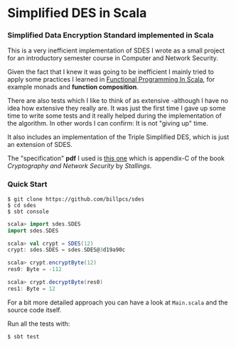# Simplified DES in Scala

### Simplified Data Encryption Standard implemented in Scala

This is a very inefficient implementation of SDES I wrote as a small project for an introductory semester course in Computer and Network Security.

Given the fact that I knew it was going to be inefficient I mainly tried to apply some practices I learned in [Functional Programming In Scala](https://www.manning.com/books/functional-programming-in-scala), for example monads and **function composition**.

There are also tests which I like to think of as extensive -although I have no idea how extensive they really are. It was just the first time I gave up some time to write some tests and it really helped during the implementation of the algorithm. In other words I can confirm: It is not "giving up" time.

It also includes an implementation of the Triple Simplified DES, which is just an extension of SDES.

The "specification" **pdf** I used is [this one](https://app.box.com/s/06vnp1hiu3) which is appendix-C of the book _Cryptography and Network Security_ by _Stallings_.


### Quick Start

```
$ git clone https://github.com/billpcs/sdes
$ cd sdes
$ sbt console
```


```scala
scala> import sdes.SDES
import sdes.SDES

scala> val crypt = SDES(12)
crypt: sdes.SDES = sdes.SDES@3d19a90c

scala> crypt.encryptByte(12)
res0: Byte = -112

scala> crypt.decryptByte(res0)
res1: Byte = 12
```

For a bit more detailed approach you can have a look at `Main.scala` and the source code itself.

Run all the tests with:
```
$ sbt test
```
